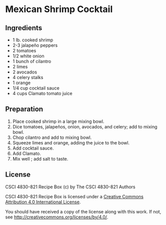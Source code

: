 # Mexican Shrimp Cocktail

## Ingredients

*   1 lb. cooked shrimp
*   2-3 jalapeño peppers
*   2 tomatoes
*   1/2 white onion
*   1 bunch of cilantro
*   2 limes
*   2 avocados
*   4 celery stalks
*   1 orange
*   1/4 cup cocktail sauce
*   4 cups Clamato tomato juice

## Preparation

1.  Place cooked shrimp in a large mixing bowl.
2.  Dice tomatoes, jalapeños, onion, avocados, and celery; add to mixing bowl.
3.  Chop cilantro and add to mixing bowl.
4.  Squeeze limes and orange, adding the juice to the bowl.
5.  Add cocktail sauce.
6.  Add Clamato.
7.  Mix well ; add salt to taste.

## License

CSCI 4830-821 Recipe Box (c) by The CSCI 4830-821 Authors

CSCI 4830-821 Recipe Box is licensed under a [Creative Commons Attribution 4.0
International License](http://creativecommons.org/licenses/by/4.0/).

You should have received a copy of the license along with this
work.  If not, see <http://creativecommons.org/licenses/by/4.0/>.

